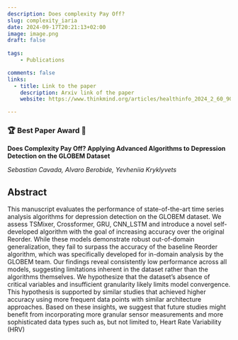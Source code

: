 ```yaml
---
description: Does complexity Pay Off?
slug: complexity_iaria
date: 2024-09-17T20:21:13+02:00
image: image.png
draft: false
    
tags:
    - Publications

comments: false
links:
  - title: Link to the paper
    description: Arxiv link of the paper
    website: https://www.thinkmind.org/articles/healthinfo_2024_2_60_90043.pdf

---
```


### 🏆 Best Paper Award 🎉

**Does Complexity Pay Off? Applying Advanced Algorithms to Depression Detection on the GLOBEM Dataset**

*Sebastian Cavada, Alvaro Berobide, Yevheniia Kryklyvets*

## Abstract

This manuscript evaluates the performance of state-of-the-art time series analysis algorithms for depression detection on the GLOBEM dataset. We assess TSMixer, Crossformer, GRU, CNN_LSTM and introduce a novel self-developed algorithm with the goal of increasing accuracy over the original Reorder. While these models demonstrate robust out-of-domain generalization, they fail to surpass the accuracy of the baseline Reorder algorithm, which was specifically developed for in-domain analysis by the GLOBEM team. Our findings reveal consistently low performance across all models, suggesting limitations inherent in the dataset rather than the algorithms themselves. We hypothesize that the dataset’s absence of critical variables and insufficient granularity likely limits model convergence. This hypothesis is supported by similar studies that achieved higher accuracy using more frequent data points with similar architecture approaches. Based on these insights, we suggest that future studies might benefit from incorporating more granular sensor measurements and more sophisticated data types such as, but not limited to, Heart Rate Variability (HRV)